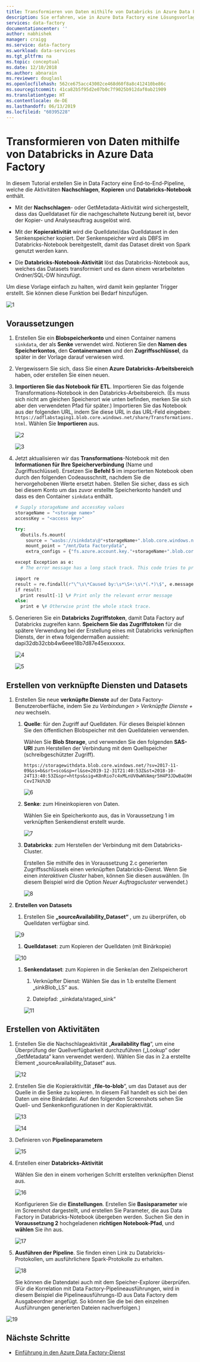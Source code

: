 ```yaml
---
title: Transformieren von Daten mithilfe von Databricks in Azure Data Factory | Microsoft-Dokumentation
description: Sie erfahren, wie in Azure Data Factory eine Lösungsvorlage zum Transformieren von Daten mithilfe eines Databricks-Notebooks verwendet wird.
services: data-factory
documentationcenter: ''
author: nabhishek
manager: craigg
ms.service: data-factory
ms.workload: data-services
ms.tgt_pltfrm: na
ms.topic: conceptual
ms.date: 12/10/2018
ms.author: abnarain
ms.reviewer: douglasl
ms.openlocfilehash: 562ce675acc43002ce468d60f8a8c412410be86c
ms.sourcegitcommit: 41ca82b5f95d2e07b0c7f9025b912daf0ab21909
ms.translationtype: HT
ms.contentlocale: de-DE
ms.lasthandoff: 06/13/2019
ms.locfileid: "60395228"
---
```

# <a name="transform-data-by-using-databricks-in-azure-data-factory"></a>Transformieren von Daten mithilfe von Databricks in Azure Data Factory

In diesem Tutorial erstellen Sie in Data Factory eine End-to-End-Pipeline, welche die Aktivitäten **Nachschlagen**, **Kopieren** und **Databricks-Notebook** enthält.

-   Mit der **Nachschlagen**- oder GetMetadata-Aktivität wird sichergestellt, dass das Quelldataset für die nachgeschaltete Nutzung bereit ist, bevor der Kopier- und Analyseauftrag ausgelöst wird.

-   Mit der **Kopieraktivität** wird die Quelldatei/das Quelldataset in den Senkenspeicher kopiert. Der Senkenspeicher wird als DBFS im Databricks-Notebook bereitgestellt, damit das Dataset direkt von Spark genutzt werden kann.

-   Die **Databricks-Notebook-Aktivität** löst das Databricks-Notebook aus, welches das Datasets transformiert und es dann einem verarbeiteten Ordner/SQL-DW hinzufügt.

Um diese Vorlage einfach zu halten, wird damit kein geplanter Trigger erstellt. Sie können diese Funktion bei Bedarf hinzufügen.

![1](media/solution-template-Databricks-notebook/Databricks-tutorial-image01.png)

## <a name="prerequisites"></a>Voraussetzungen

1.  Erstellen Sie ein **Blobspeicherkonto** und einen Container namens `sinkdata`, der als **Senke** verwendet wird. Notieren Sie den **Namen des Speicherkontos**, den **Containernamen** und den **Zugriffsschlüssel**, da später in der Vorlage darauf verwiesen wird.

2.  Vergewissern Sie sich, dass Sie einen **Azure Databricks-Arbeitsbereich** haben, oder erstellen Sie einen neuen.

1.  **Importieren Sie das Notebook für ETL**. Importieren Sie das folgende Transformations-Notebook in den Databricks-Arbeitsbereich. (Es muss sich nicht am gleichen Speicherort wie unten befinden, merken Sie sich aber den verwendeten Pfad für später.) Importieren Sie das Notebook aus der folgenden URL, indem Sie diese URL in das URL-Feld eingeben: `https://adflabstaging1.blob.core.windows.net/share/Transformations.html`. Wählen Sie **Importieren** aus.

    ![2](media/solution-template-Databricks-notebook/Databricks-tutorial-image02.png)

    ![3](media/solution-template-Databricks-notebook/Databricks-tutorial-image03.png)  

1.  Jetzt aktualisieren wir das **Transformations**-Notebook mit den **Informationen für Ihre Speicherverbindung** (Name und Zugriffsschlüssel). Ersetzen Sie **Befehl 5** im importierten Notebook oben durch den folgenden Codeausschnitt, nachdem Sie die hervorgehobenen Werte ersetzt haben. Stellen Sie sicher, dass es sich bei diesem Konto um das zuvor erstellte Speicherkonto handelt und dass es den Container `sinkdata` enthält.

    ```python
    # Supply storageName and accessKey values  
    storageName = "<storage name>"  
    accessKey = "<access key>"  

    try:  
      dbutils.fs.mount(  
        source = "wasbs://sinkdata\@"+storageName+".blob.core.windows.net/",  
        mount_point = "/mnt/Data Factorydata",  
        extra_configs = {"fs.azure.account.key."+storageName+".blob.core.windows.net": accessKey})  

    except Exception as e:  
      # The error message has a long stack track. This code tries to print just the relevant line indicating what failed.

    import re
    result = re.findall(r"\^\s\*Caused by:\s*\S+:\s\*(.*)\$", e.message, flags=re.MULTILINE)
    if result:
      print result[-1] \# Print only the relevant error message
    else:  
      print e \# Otherwise print the whole stack trace.  
    ```

1.  Generieren Sie ein **Databricks Zugriffstoken**, damit Data Factory auf Databricks zugreifen kann. **Speichern Sie das Zugriffstoken** für die spätere Verwendung bei der Erstellung eines mit Databricks verknüpften Diensts, der in etwa folgendermaßen aussieht: dapi32db32cbb4w6eee18b7d87e45exxxxxx.

    ![4](media/solution-template-Databricks-notebook/Databricks-tutorial-image04.png)

    ![5](media/solution-template-Databricks-notebook/Databricks-tutorial-image05.png)

## <a name="create-linked-services-and-datasets"></a>Erstellen von verknüpfte Diensten und Datasets

1.  Erstellen Sie neue **verknüpfte Dienste** auf der Data Factory-Benutzeroberfläche, indem Sie zu *Verbindungen > Verknüpfte Dienste + neu* wechseln.

    1.  **Quelle**: für den Zugriff auf Quelldaten. Für dieses Beispiel können Sie den öffentlichen Blobspeicher mit den Quelldateien verwenden.

        Wählen Sie **Blob Storage**, und verwenden Sie den folgenden **SAS-URI** zum Herstellen der Verbindung mit dem Quellspeicher (schreibgeschützter Zugriff).

        `https://storagewithdata.blob.core.windows.net/?sv=2017-11-09&ss=b&srt=sco&sp=rl&se=2019-12-31T21:40:53Z&st=2018-10-24T13:40:53Z&spr=https&sig=K8nRio7c4xMLnUV0wWVAmqr5H4P3JDwBaG9HCevI7kU%3D`

        ![6](media/solution-template-Databricks-notebook/Databricks-tutorial-image06.png)

    1.  **Senke**: zum Hineinkopieren von Daten.

        Wählen Sie ein Speicherkonto aus, das in Voraussetzung 1 im verknüpften Senkendienst erstellt wurde.

        ![7](media/solution-template-Databricks-notebook/Databricks-tutorial-image07.png)

    1.  **Databricks**: zum Herstellen der Verbindung mit dem Databricks-Cluster.

        Erstellen Sie mithilfe des in Voraussetzung 2.c generierten Zugriffsschlüssels einen verknüpften Databricks-Dienst. Wenn Sie einen *interaktiven Cluster* haben, können Sie diesen auswählen. (In diesem Beispiel wird die Option *Neuer Auftragscluster* verwendet.)

        ![8](media/solution-template-Databricks-notebook/Databricks-tutorial-image08.png)

2.  **Erstellen von Datasets**

    1.  Erstellen Sie **„sourceAvailability_Dataset“** , um zu überprüfen, ob Quelldaten verfügbar sind.

    ![9](media/solution-template-Databricks-notebook/Databricks-tutorial-image09.png)

    1.  **Quelldataset**: zum Kopieren der Quelldaten (mit Binärkopie)

    ![10](media/solution-template-Databricks-notebook/Databricks-tutorial-image10.png)

    1.  **Senkendataset**: zum Kopieren in die Senke/an den Zielspeicherort

        1.  Verknüpfter Dienst: Wählen Sie das in 1.b erstellte Element „sinkBlob_LS“ aus.

        2.  Dateipfad: „sinkdata/staged_sink“

        ![11](media/solution-template-Databricks-notebook/Databricks-tutorial-image11.png)

## <a name="create-activities"></a>Erstellen von Aktivitäten

1.  Erstellen Sie die Nachschlageaktivität „**Availability flag**“, um eine Überprüfung der Quellverfügbarkeit durchzuführen („Lookup“ oder „GetMetadata“ kann verwendet werden). Wählen Sie das in 2.a erstellte Element „sourceAvailability_Dataset“ aus.

    ![12](media/solution-template-Databricks-notebook/Databricks-tutorial-image12.png)

1.  Erstellen Sie die Kopieraktivität „**file-to-blob**“, um das Dataset aus der Quelle in die Senke zu kopieren. In diesem Fall handelt es sich bei den Daten um eine Binärdatei. Auf den folgenden Screenshots sehen Sie Quell- und Senkenkonfigurationen in der Kopieraktivität.

    ![13](media/solution-template-Databricks-notebook/Databricks-tutorial-image13.png)

    ![14](media/solution-template-Databricks-notebook/Databricks-tutorial-image14.png)

1.  Definieren von **Pipelineparametern**

    ![15](media/solution-template-Databricks-notebook/Databricks-tutorial-image15.png)

1.  Erstellen einer **Databricks-Aktivität**

    Wählen Sie den in einem vorherigen Schritt erstellten verknüpften Dienst aus.

    ![16](media/solution-template-Databricks-notebook/Databricks-tutorial-image16.png)

    Konfigurieren Sie die **Einstellungen**. Erstellen Sie **Basisparameter** wie im Screenshot dargestellt, und erstellen Sie Parameter, die aus Data Factory in Databricks-Notebook übergeben werden. Suchen Sie den in **Voraussetzung 2** hochgeladenen **richtigen Notebook-Pfad**, und **wählen** Sie ihn aus.

    ![17](media/solution-template-Databricks-notebook/Databricks-tutorial-image17.png)

1.  **Ausführen der Pipeline**. Sie finden einen Link zu Databricks-Protokollen, um ausführlichere Spark-Protokolle zu erhalten.

    ![18](media/solution-template-Databricks-notebook/Databricks-tutorial-image18.png)

    Sie können die Datendatei auch mit dem Speicher-Explorer überprüfen. (Für die Korrelation mit Data Factory-Pipelineausführungen, wird in diesem Beispiel die Pipelineausführungs-ID aus Data Factory dem Ausgabeordner angefügt. So können Sie die bei den einzelnen Ausführungen generierten Dateien nachverfolgen.)

![19](media/solution-template-Databricks-notebook/Databricks-tutorial-image19.png)

## <a name="next-steps"></a>Nächste Schritte

- [Einführung in den Azure Data Factory-Dienst](introduction.md)
